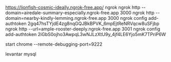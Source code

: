 https://lionfish-cosmic-ideally.ngrok-free.app/
ngrok
ngrok http --domain=airedale-summary-especially.ngrok-free.app 3000
ngrok http --domain=nearby-kindly-lemming.ngrok-free.app 3000
ngrok config add-authtoken 2gq47hsTYjdE4zg8nqGQJBkBPVK_6mpEjtReNRVqcw8uSFjbp
ngrok http --url=ample-rooster-deeply.ngrok-free.app 3001
ngrok config add-authtoken 2iGbS0ojho3AwpqL3wNJLzXtU9y_4jf4LE6Yjo5mK7TPriP6W

start chrome --remote-debugging-port=9222

levantar mysql